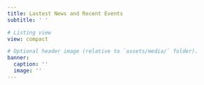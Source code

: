 ```yaml
---
title: Lastest News and Recent Events
subtitle: ' '

# Listing view
view: compact

# Optional header image (relative to `assets/media/` folder).
banner:
  caption: ''
  image: ''
---
```

